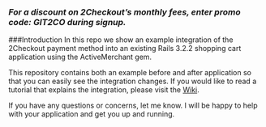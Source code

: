 ### _For a discount on 2Checkout’s monthly fees, enter promo code:  GIT2CO  during signup._

###Introduction
In this repo we show an example integration of the 2Checkout payment method
into an existing Rails 3.2.2 shopping cart application using the ActiveMerchant gem.

This repository contains both an example before and after application so that you can easily 
see the integration changes. If you would like to read a tutorial that explains the integration, 
please visit the [Wiki](https://github.com/craigchristenson/2checkout_rails_example/wiki).

If you have any questions or concerns, let me know. 
I will be happy to help with your application and get you up and running.
